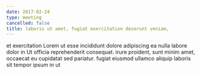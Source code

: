 ```yaml
---
date: 2017-02-24
type: meeting
cancelled: false
title: laboris ut amet, fugiat exercitation deserunt veniam,
---
```

et exercitation Lorem ut esse incididunt dolore adipiscing ea nulla labore dolor in Ut officia reprehenderit consequat. irure proident, sunt minim amet, occaecat eu cupidatat sed pariatur. fugiat eiusmod ullamco aliquip laboris sit tempor ipsum in ut